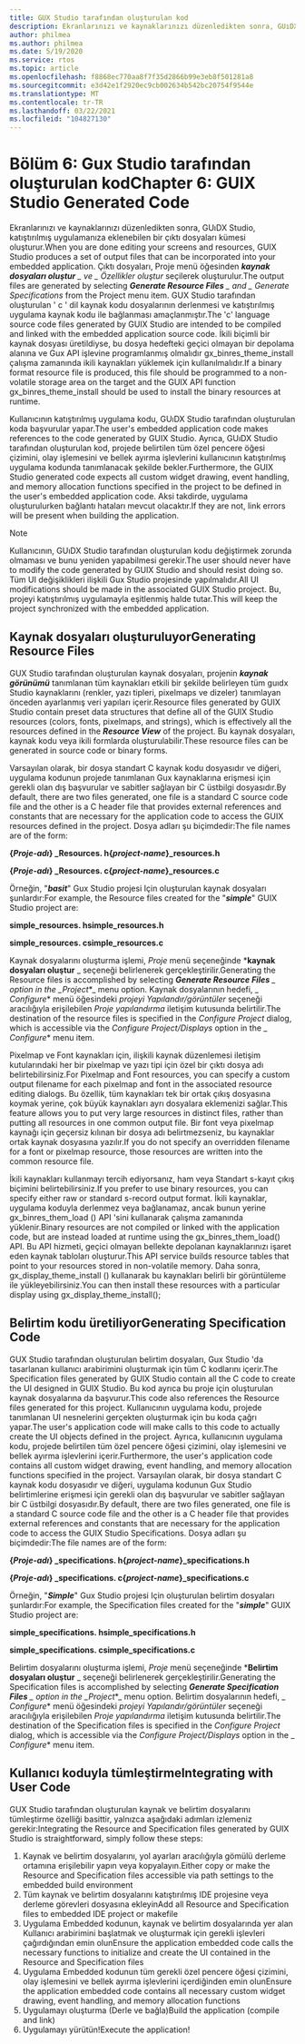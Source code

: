```yaml
---
title: GUX Studio tarafından oluşturulan kod
description: Ekranlarınızı ve kaynaklarınızı düzenledikten sonra, GUıDX Studio, katıştırılmış uygulamanıza eklenebilen bir çıktı dosyaları kümesi oluşturur.
author: philmea
ms.author: philmea
ms.date: 5/19/2020
ms.service: rtos
ms.topic: article
ms.openlocfilehash: f8868ec770aa8f7f35d2866b99e3eb8f501281a8
ms.sourcegitcommit: e3d42e1f2920ec9cb002634b542bc20754f9544e
ms.translationtype: MT
ms.contentlocale: tr-TR
ms.lasthandoff: 03/22/2021
ms.locfileid: "104827130"
---
```

# <a name="chapter-6-guix-studio-generated-code"></a><span data-ttu-id="d5fde-103">Bölüm 6: Gux Studio tarafından oluşturulan kod</span><span class="sxs-lookup"><span data-stu-id="d5fde-103">Chapter 6: GUIX Studio Generated Code</span></span>

<span data-ttu-id="d5fde-104">Ekranlarınızı ve kaynaklarınızı düzenledikten sonra, GUıDX Studio, katıştırılmış uygulamanıza eklenebilen bir çıktı dosyaları kümesi oluşturur.</span><span class="sxs-lookup"><span data-stu-id="d5fde-104">When you are done editing your screens and resources, GUIX Studio produces a set of output files that can be incorporated into your embedded application.</span></span> <span data-ttu-id="d5fde-105">Çıktı dosyaları, Proje menü öğesinden ***kaynak dosyaları oluştur** _ ve _ *_Özellikler oluştur_** seçilerek oluşturulur.</span><span class="sxs-lookup"><span data-stu-id="d5fde-105">The output files are generated by selecting ***Generate Resource Files** _ and _ *_Generate Specifications_** from the Project menu item.</span></span> <span data-ttu-id="d5fde-106">GUX Studio tarafından oluşturulan ' c ' dil kaynak kodu dosyalarının derlenmesi ve katıştırılmış uygulama kaynak kodu ile bağlanması amaçlanmıştır.</span><span class="sxs-lookup"><span data-stu-id="d5fde-106">The 'c' language source code files generated by GUIX Studio are intended to be compiled and linked with the embedded application source code.</span></span> <span data-ttu-id="d5fde-107">İkili biçimli bir kaynak dosyası üretildiyse, bu dosya hedefteki geçici olmayan bir depolama alanına ve Gux API işlevine programlanmış olmalıdır gx_binres_theme_install çalışma zamanında ikili kaynakları yüklemek için kullanılmalıdır.</span><span class="sxs-lookup"><span data-stu-id="d5fde-107">If a binary format resource file is produced, this file should be programmed to a non-volatile storage area on the target and the GUIX API function gx_binres_theme_install should be used to install the binary resources at runtime.</span></span>

<span data-ttu-id="d5fde-108">Kullanıcının katıştırılmış uygulama kodu, GUıDX Studio tarafından oluşturulan koda başvurular yapar.</span><span class="sxs-lookup"><span data-stu-id="d5fde-108">The user's embedded application code makes references to the code generated by GUIX Studio.</span></span> <span data-ttu-id="d5fde-109">Ayrıca, GUıDX Studio tarafından oluşturulan kod, projede belirtilen tüm özel pencere öğesi çizimini, olay işlemesini ve bellek ayırma işlevlerini kullanıcının katıştırılmış uygulama kodunda tanımlanacak şekilde bekler.</span><span class="sxs-lookup"><span data-stu-id="d5fde-109">Furthermore, the GUIX Studio generated code expects all custom widget drawing, event handling, and memory allocation functions specified in the project to be defined in the user's embedded application code.</span></span> <span data-ttu-id="d5fde-110">Aksi takdirde, uygulama oluşturulurken bağlantı hataları mevcut olacaktır.</span><span class="sxs-lookup"><span data-stu-id="d5fde-110">If they are not, link errors will be present when building the application.</span></span>

> [!NOTE]
> <span data-ttu-id="d5fde-111">Kullanıcının, GUıDX Studio tarafından oluşturulan kodu değiştirmek zorunda olmaması ve bunu yeniden yapabilmesi gerekir.</span><span class="sxs-lookup"><span data-stu-id="d5fde-111">The user should never have to modify the code generated by GUIX Studio and should resist doing so.</span></span> <span data-ttu-id="d5fde-112">Tüm UI değişiklikleri ilişkili Gux Studio projesinde yapılmalıdır.</span><span class="sxs-lookup"><span data-stu-id="d5fde-112">All UI modifications should be made in the associated GUIX Studio project.</span></span> <span data-ttu-id="d5fde-113">Bu, projeyi katıştırılmış uygulamayla eşitlenmiş halde tutar.</span><span class="sxs-lookup"><span data-stu-id="d5fde-113">This will keep the project synchronized with the embedded application.</span></span>

## <a name="generating-resource-files"></a><span data-ttu-id="d5fde-114">Kaynak dosyaları oluşturuluyor</span><span class="sxs-lookup"><span data-stu-id="d5fde-114">Generating Resource Files</span></span>

<span data-ttu-id="d5fde-115">GUX Studio tarafından oluşturulan kaynak dosyaları, projenin ***kaynak görünümü*** tanımlanan tüm kaynakları etkili bir şekilde belirleyen tüm guıdx Studio kaynaklarını (renkler, yazı tipleri, pixelmaps ve dizeler) tanımlayan önceden ayarlanmış veri yapıları içerir.</span><span class="sxs-lookup"><span data-stu-id="d5fde-115">Resource files generated by GUIX Studio contain preset data structures that define all of the GUIX Studio resources (colors, fonts, pixelmaps, and strings), which is effectively all the resources defined in the ***Resource View*** of the project.</span></span> <span data-ttu-id="d5fde-116">Bu kaynak dosyaları, kaynak kodu veya ikili formlarda oluşturulabilir.</span><span class="sxs-lookup"><span data-stu-id="d5fde-116">These resource files can be generated in source code or binary forms.</span></span>

<span data-ttu-id="d5fde-117">Varsayılan olarak, bir dosya standart C kaynak kodu dosyasıdır ve diğeri, uygulama kodunun projede tanımlanan Gux kaynaklarına erişmesi için gerekli olan dış başvurular ve sabitler sağlayan bir C üstbilgi dosyasıdır.</span><span class="sxs-lookup"><span data-stu-id="d5fde-117">By default, there are two files generated, one file is a standard C source code file and the other is a C header file that provides external references and constants that are necessary for the application code to access the GUIX resources defined in the project.</span></span> <span data-ttu-id="d5fde-118">Dosya adları şu biçimdedir:</span><span class="sxs-lookup"><span data-stu-id="d5fde-118">The file names are of the form:</span></span>

<span data-ttu-id="d5fde-119">**{*Proje-adı*} _Resources. h**</span><span class="sxs-lookup"><span data-stu-id="d5fde-119">**{*project-name*}_resources.h**</span></span>

<span data-ttu-id="d5fde-120">**{*Proje-adı*} _Resources. c**</span><span class="sxs-lookup"><span data-stu-id="d5fde-120">**{*project-name*}_resources.c**</span></span>

<span data-ttu-id="d5fde-121">Örneğin, "***basit***" Gux Studio projesi Için oluşturulan kaynak dosyaları şunlardır:</span><span class="sxs-lookup"><span data-stu-id="d5fde-121">For example, the Resource files created for the "***simple***" GUIX Studio project are:</span></span>

<span data-ttu-id="d5fde-122">**simple_resources. h**</span><span class="sxs-lookup"><span data-stu-id="d5fde-122">**simple_resources.h**</span></span>

<span data-ttu-id="d5fde-123">**simple_resources. c**</span><span class="sxs-lookup"><span data-stu-id="d5fde-123">**simple_resources.c**</span></span>

<span data-ttu-id="d5fde-124">Kaynak dosyalarını oluşturma işlemi, _*_Proje_*_ menü seçeneğinde \***kaynak dosyaları oluştur** _ seçeneği belirlenerek gerçekleştirilir.</span><span class="sxs-lookup"><span data-stu-id="d5fde-124">Generating the Resource files is accomplished by selecting ***Generate Resource Files** _ option in the _*_Project_\*_ menu option.</span></span> <span data-ttu-id="d5fde-125">Kaynak dosyalarının hedefi, _ *_Configure_*\* menü öğesindeki _*_projeyi Yapılandır/görüntüler_*_ seçeneği aracılığıyla erişilebilen _*_Proje yapılandırma_*_ iletişim kutusunda belirtilir.</span><span class="sxs-lookup"><span data-stu-id="d5fde-125">The destination of the resource files is specified in the _*_Configure Project_*_ dialog, which is accessible via the _*_Configure Project/Displays_*_ option in the _ *_Configure_*\* menu item.</span></span>

<span data-ttu-id="d5fde-126">Pixelmap ve Font kaynakları için, ilişkili kaynak düzenlemesi iletişim kutularındaki her bir pixelmap ve yazı tipi için özel bir çıktı dosya adı belirtebilirsiniz.</span><span class="sxs-lookup"><span data-stu-id="d5fde-126">For Pixelmap and Font resources, you can specify a custom output filename for each pixelmap and font in the associated resource editing dialogs.</span></span> <span data-ttu-id="d5fde-127">Bu özellik, tüm kaynakları tek bir ortak çıkış dosyasına koymak yerine, çok büyük kaynakları ayrı dosyalara eklemenizi sağlar.</span><span class="sxs-lookup"><span data-stu-id="d5fde-127">This feature allows you to put very large resources in distinct files, rather than putting all resources in one common output file.</span></span> <span data-ttu-id="d5fde-128">Bir font veya pixelmap kaynağı için geçersiz kılınan bir dosya adı belirtmezseniz, bu kaynaklar ortak kaynak dosyasına yazılır.</span><span class="sxs-lookup"><span data-stu-id="d5fde-128">If you do not specify an overridden filename for a font or pixelmap resource, those resources are written into the common resource file.</span></span>

<span data-ttu-id="d5fde-129">İkili kaynakları kullanmayı tercih ediyorsanız, ham veya Standart s-kayıt çıkış biçimini belirtebilirsiniz.</span><span class="sxs-lookup"><span data-stu-id="d5fde-129">If you prefer to use binary resources, you can specify either raw or standard s-record output format.</span></span> <span data-ttu-id="d5fde-130">İkili kaynaklar, uygulama koduyla derlenmez veya bağlanamaz, ancak bunun yerine gx_binres_them_load () API 'sini kullanarak çalışma zamanında yüklenir.</span><span class="sxs-lookup"><span data-stu-id="d5fde-130">Binary resources are not compiled or linked with the application code, but are instead loaded at runtime using the gx_binres_them_load() API.</span></span> <span data-ttu-id="d5fde-131">Bu API hizmeti, geçici olmayan bellekte depolanan kaynaklarınızı işaret eden kaynak tabloları oluşturur.</span><span class="sxs-lookup"><span data-stu-id="d5fde-131">This API service builds resource tables that point to your resources stored in non-volatile memory.</span></span> <span data-ttu-id="d5fde-132">Daha sonra, gx_display_theme_install () kullanarak bu kaynakları belirli bir görüntüleme ile yükleyebilirsiniz.</span><span class="sxs-lookup"><span data-stu-id="d5fde-132">You can then install these resources with a particular display using gx_display_theme_install();</span></span>

## <a name="generating-specification-code"></a><span data-ttu-id="d5fde-133">Belirtim kodu üretiliyor</span><span class="sxs-lookup"><span data-stu-id="d5fde-133">Generating Specification Code</span></span>

<span data-ttu-id="d5fde-134">GUX Studio tarafından oluşturulan belirtim dosyaları, Gux Studio 'da tasarlanan kullanıcı arabirimini oluşturmak için tüm C kodlarını içerir.</span><span class="sxs-lookup"><span data-stu-id="d5fde-134">The Specification files generated by GUIX Studio contain all the C code to create the UI designed in GUIX Studio.</span></span> <span data-ttu-id="d5fde-135">Bu kod ayrıca bu proje için oluşturulan kaynak dosyalarına da başvurur.</span><span class="sxs-lookup"><span data-stu-id="d5fde-135">This code also references the Resource files generated for this project.</span></span> <span data-ttu-id="d5fde-136">Kullanıcının uygulama kodu, projede tanımlanan UI nesnelerini gerçekten oluşturmak için bu koda çağrı yapar.</span><span class="sxs-lookup"><span data-stu-id="d5fde-136">The user's application code will make calls to this code to actually create the UI objects defined in the project.</span></span> <span data-ttu-id="d5fde-137">Ayrıca, kullanıcının uygulama kodu, projede belirtilen tüm özel pencere öğesi çizimini, olay işlemesini ve bellek ayırma işlevlerini içerir.</span><span class="sxs-lookup"><span data-stu-id="d5fde-137">Furthermore, the user's application code contains all custom widget drawing, event handling, and memory allocation functions specified in the project.</span></span> <span data-ttu-id="d5fde-138">Varsayılan olarak, bir dosya standart C kaynak kodu dosyasıdır ve diğeri, uygulama kodunun Gux Studio belirtimlerine erişmesi için gerekli olan dış başvurular ve sabitler sağlayan bir C üstbilgi dosyasıdır.</span><span class="sxs-lookup"><span data-stu-id="d5fde-138">By default, there are two files generated, one file is a standard C source code file and the other is a C header file that provides external references and constants that are necessary for the application code to access the GUIX Studio Specifications.</span></span> <span data-ttu-id="d5fde-139">Dosya adları şu biçimdedir:</span><span class="sxs-lookup"><span data-stu-id="d5fde-139">The file names are of the form:</span></span>

<span data-ttu-id="d5fde-140">**{*Proje-adı*} _specifications. h**</span><span class="sxs-lookup"><span data-stu-id="d5fde-140">**{*project-name*}_specifications.h**</span></span>

<span data-ttu-id="d5fde-141">**{*Proje-adı*} _specifications. c**</span><span class="sxs-lookup"><span data-stu-id="d5fde-141">**{*project-name*}_specifications.c**</span></span>

<span data-ttu-id="d5fde-142">Örneğin, "***Simple***" Gux Studio projesi Için oluşturulan belirtim dosyaları şunlardır:</span><span class="sxs-lookup"><span data-stu-id="d5fde-142">For example, the Specification files created for the "***simple***" GUIX Studio project are:</span></span>

<span data-ttu-id="d5fde-143">**simple_specifications. h**</span><span class="sxs-lookup"><span data-stu-id="d5fde-143">**simple_specifications.h**</span></span>

<span data-ttu-id="d5fde-144">**simple_specifications. c**</span><span class="sxs-lookup"><span data-stu-id="d5fde-144">**simple_specifications.c**</span></span>

<span data-ttu-id="d5fde-145">Belirtim dosyalarını oluşturma işlemi, _*_Proje_*_ menü seçeneğinde \***Belirtim dosyaları oluştur** _ seçeneği belirlenerek gerçekleştirilir.</span><span class="sxs-lookup"><span data-stu-id="d5fde-145">Generating the Specification files is accomplished by selecting ***Generate Specification Files** _ option in the _*_Project_\*_ menu option.</span></span> <span data-ttu-id="d5fde-146">Belirtim dosyalarının hedefi, _ *_Configure_*\* menü öğesindeki _*_projeyi Yapılandır/görüntüler_*_ seçeneği aracılığıyla erişilebilen _*_Proje yapılandırma_*_ iletişim kutusunda belirtilir.</span><span class="sxs-lookup"><span data-stu-id="d5fde-146">The destination of the Specification files is specified in the _*_Configure Project_*_ dialog, which is accessible via the _*_Configure Project/Displays_*_ option in the _ *_Configure_*\* menu item.</span></span>

## <a name="integrating-with-user-code"></a><span data-ttu-id="d5fde-147">Kullanıcı koduyla tümleştirme</span><span class="sxs-lookup"><span data-stu-id="d5fde-147">Integrating with User Code</span></span>

<span data-ttu-id="d5fde-148">GUX Studio tarafından oluşturulan kaynak ve belirtim dosyalarını tümleştirme özelliği basittir, yalnızca aşağıdaki adımları izlemeniz gerekir:</span><span class="sxs-lookup"><span data-stu-id="d5fde-148">Integrating the Resource and Specification files generated by GUIX Studio is straightforward, simply follow these steps:</span></span>

1. <span data-ttu-id="d5fde-149">Kaynak ve belirtim dosyalarını, yol ayarları aracılığıyla gömülü derleme ortamına erişilebilir yapın veya kopyalayın.</span><span class="sxs-lookup"><span data-stu-id="d5fde-149">Either copy or make the Resource and Specification files accessible via path settings to the embedded build environment</span></span>
2. <span data-ttu-id="d5fde-150">Tüm kaynak ve belirtim dosyalarını katıştırılmış IDE projesine veya derleme görevleri dosyasına ekleyin</span><span class="sxs-lookup"><span data-stu-id="d5fde-150">Add all Resource and Specification files to embedded IDE project or makefile</span></span>
3. <span data-ttu-id="d5fde-151">Uygulama Embedded kodunun, kaynak ve belirtim dosyalarında yer alan Kullanıcı arabirimini başlatmak ve oluşturmak için gerekli işlevleri çağırdığından emin olun</span><span class="sxs-lookup"><span data-stu-id="d5fde-151">Ensure the application embedded code calls the necessary functions to initialize and create the UI contained in the Resource and Specification files</span></span>
4. <span data-ttu-id="d5fde-152">Uygulama Embedded kodunun tüm gerekli özel pencere öğesi çizimini, olay işlemesini ve bellek ayırma işlevlerini içerdiğinden emin olun</span><span class="sxs-lookup"><span data-stu-id="d5fde-152">Ensure the application embedded code contains all necessary custom widget drawing, event handling, and memory allocation functions</span></span>
5. <span data-ttu-id="d5fde-153">Uygulamayı oluşturma (Derle ve bağla)</span><span class="sxs-lookup"><span data-stu-id="d5fde-153">Build the application (compile and link)</span></span>
6. <span data-ttu-id="d5fde-154">Uygulamayı yürütün!</span><span class="sxs-lookup"><span data-stu-id="d5fde-154">Execute the application!</span></span>